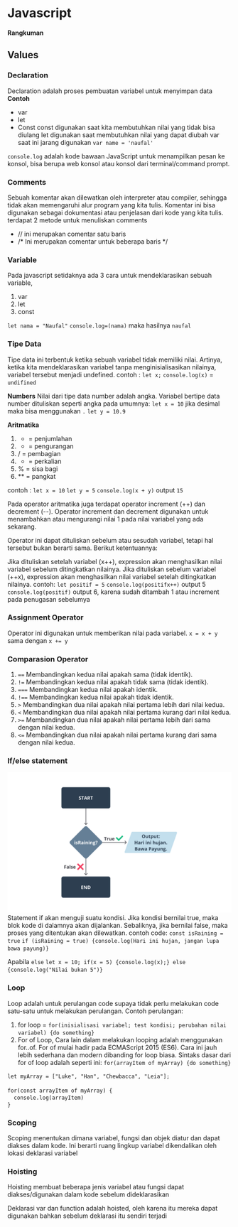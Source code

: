 # Javascript
**Rangkuman**
## Values

### Declaration

Declaration adalah proses pembuatan variabel untuk menyimpan data
**Contoh**

- var
- let
- Const
const digunakan saat kita membutuhkan nilai yang tidak bisa diulang
let digunakan saat membutuhkan nilai yang dapat diubah
var saat ini jarang digunakan
`var name = 'naufal'`

`console.log` adalah kode bawaan JavaScript untuk menampilkan pesan ke konsol, bisa berupa web konsol atau konsol dari terminal/command prompt.

### Comments
Sebuah komentar akan dilewatkan oleh interpreter atau compiler, sehingga tidak akan memengaruhi alur program yang kita tulis. Komentar ini bisa digunakan sebagai dokumentasi atau penjelasan dari kode yang kita tulis.
terdapat 2 metode untuk menuliskan comments
- // ini merupakan comentar satu baris
- /* Ini merupakan comentar untuk beberapa baris
  */

### Variable
Pada javascript setidaknya ada 3 cara untuk mendeklarasikan sebuah variable,
1. var
2. let
3. const

`let nama = "Naufal"`
`console.log=(nama)` maka hasilnya `naufal`


### Tipe Data
Tipe data ini terbentuk ketika sebuah variabel tidak memiliki nilai. Artinya, ketika kita mendeklarasikan variabel tanpa menginisialisasikan nilainya, variabel tersebut menjadi undefined.
contoh : 
`let x;`
`console.log(x)` = `undifined`

**Numbers**
Nilai dari tipe data number adalah angka. Variabel bertipe data number dituliskan seperti angka pada umumnya:
`let x = 10`
jika desimal maka bisa menggunakan `.`
`let y = 10.9`

**Aritmatika**
1. + = penjumlahan
2. - = pengurangan
3. / = pembagian
4. * = perkalian
5. % = sisa bagi
6. ** = pangkat

contoh : 
`let x = 10`
`let y = 5`
`console.log(x + y)` output `15`

Pada operator aritmatika juga terdapat operator increment (++) dan decrement (--). Operator increment dan decrement digunakan untuk menambahkan atau mengurangi nilai 1 pada nilai variabel yang ada sekarang.

Operator ini dapat dituliskan sebelum atau sesudah variabel, tetapi hal tersebut bukan berarti sama. Berikut ketentuannya:

Jika dituliskan setelah variabel (x++), expression akan menghasilkan nilai variabel sebelum ditingkatkan nilainya.
Jika dituliskan sebelum variabel (++x), expression akan menghasilkan nilai variabel setelah ditingkatkan nilainya.
contoh:
`let positif = 5`
`console.log(positifx++)` output 5
`console.log(positif)` output 6, karena sudah ditambah 1 atau increment pada penugasan sebelumya

### Assignment Operator
Operator ini digunakan untuk memberikan nilai pada variabel.
`x = x + y` sama dengan
`x += y`

### Comparasion Operator
1. `==` Membandingkan kedua nilai apakah sama (tidak identik).
2. `!=` Membandingkan kedua nilai apakah tidak sama (tidak identik).
3. `===` Membandingkan kedua nilai apakah identik.
4. `!==` Membandingkan kedua nilai apakah tidak identik.
5. `>` Membandingkan dua nilai apakah nilai pertama lebih dari nilai kedua.
6. `<` Membandingkan dua nilai apakah nilai pertama kurang dari nilai kedua.
7. `>=` Membandingkan dua nilai apakah nilai pertama lebih dari sama dengan nilai kedua.
8. `<=` Membandingkan dua nilai apakah nilai pertama kurang dari sama dengan nilai kedua.

### If/else statement
![alt text](img/../Praktikum/img/ifelse.png)
Statement if akan menguji suatu kondisi. Jika kondisi bernilai true, maka blok kode di dalamnya akan dijalankan. Sebaliknya, jika bernilai false, maka proses yang ditentukan akan dilewatkan.
contoh code:
`const isRaining = true`
`if (isRaining = true) {console.log(Hari ini hujan, jangan lupa bawa payung)}`

Apabila `else`
`let x = 10; if(x = 5) {console.log(x);} else {console.log("Nilai bukan 5")}`

### Loop
Loop adalah untuk perulangan code supaya tidak perlu melakukan code satu-satu untuk melakukan perulangan. Contoh perulangan:
1. for loop = `for(inisialisasi variabel; test kondisi; perubahan nilai variabel) {do something}`
2. For of Loop, Cara lain dalam melakukan looping adalah menggunakan for..of. For of mulai hadir pada ECMAScript 2015 (ES6). Cara ini jauh lebih sederhana dan modern dibanding for loop biasa. Sintaks dasar dari for of loop adalah seperti ini:
`for(arrayItem of myArray) {do something}`
```
let myArray = ["Luke", "Han", "Chewbacca", "Leia"];

for(const arrayItem of myArray) {
  console.log(arrayItem)
}
```

### Scoping

Scoping menentukan dimana variabel, fungsi dan objek diatur dan dapat diakses dalam kode. Ini berarti ruang lingkup variabel dikendalikan oleh lokasi deklarasi variabel

### Hoisting

Hoisting membuat beberapa jenis variabel atau fungsi dapat diakses/digunakan dalam kode sebelum dideklarasikan

Deklarasi var dan function adalah hoisted, oleh karena itu mereka dapat digunakan bahkan sebelum deklarasi itu sendiri terjadi
